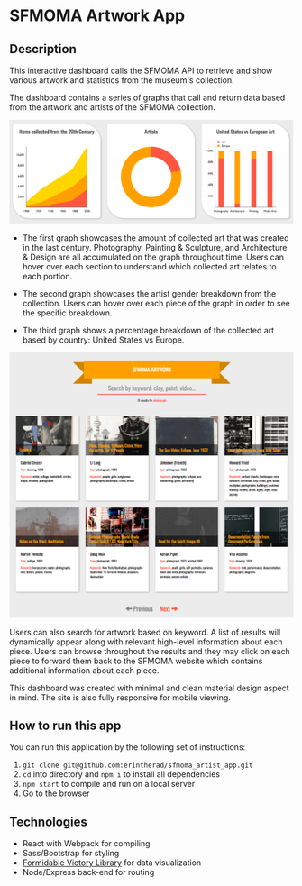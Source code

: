 # SFMOMA Artwork App

## Description

This interactive dashboard calls the SFMOMA API to retrieve and show various artwork and statistics from the museum's collection.

The dashboard contains a series of graphs that call and return data based from the artwork and artists of the SFMOMA collection.

![graphs](./public/graphs.png)

* The first graph showcases the amount of collected art that was created in the last century.  Photography, Painting & Sculpture, and Architecture & Design are all accumulated on the graph throughout time. Users can hover over each section to understand which collected art relates to each portion.

* The second graph showcases the artist gender breakdown from the collection.  Users can hover over each piece of the graph in order to see the specific breakdown.

* The third graph shows a percentage breakdown of the collected art based by country: United States vs Europe.

![artwork](./public/artwork.png)

Users can also search for artwork based on keyword. A list of results will dynamically appear along with relevant high-level information about each piece.  Users can browse throughout the results and they may click on each piece to forward them back to the SFMOMA website which contains additional information about each piece.

This dashboard was created with minimal and clean material design aspect in  mind. The site is also fully responsive for mobile viewing.

## How to run this app

You can run this application by the following set of instructions:

1. `git clone git@github.com:erintherad/sfmoma_artist_app.git`
2. `cd` into directory and `npm i` to install all dependencies
3. `npm start` to compile and run on a local server
4. Go to the browser

## Technologies

* React with Webpack for compiling
* Sass/Bootstrap for styling
* [Formidable Victory Library](https://formidable.com/open-source/victory/) for data visualization
* Node/Express back-end for routing
